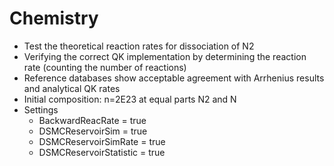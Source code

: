 # Chemistry
* Test the theoretical reaction rates for dissociation of N2
* Verifying the correct QK implementation by determining the reaction rate (counting the number of reactions)
* Reference databases show acceptable agreement with Arrhenius results and analytical QK rates
* Initial composition: n=2E23 at equal parts N2 and N
* Settings
  * BackwardReacRate       = true
  * DSMCReservoirSim       = true
  * DSMCReservoirSimRate   = true
  * DSMCReservoirStatistic = true
